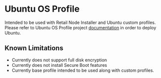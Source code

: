 # Ubuntu OS Profile

Intended to be used with Retail Node Installer and Ubuntu custom profiles.
Please refer to Ubuntu OS Profile project [documentation](https://github.com/intel/rni-profile-base-ubuntu/desktop/README.md) in order to deploy Ubuntu.

## Known Limitations

* Currently does not support full disk encryption
* Currently does not install Secure Boot features
* Currently base profile intended to be used along with custom profiles.
